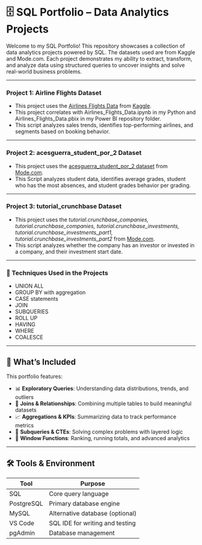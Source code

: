# 🗄️ SQL Portfolio – Data Analytics Projects

Welcome to my SQL Portfolio! This repository showcases a collection of data analytics projects powered by SQL. The datasets used are from Kaggle and Mode.com. Each project demonstrates my ability to extract, transform, and analyze data using structured queries to uncover insights and solve real-world business problems.

---

### Project 1: Airline Flights Dataset
- This project uses the [Airlines Flights Data](https://www.kaggle.com/datasets/rohitgrewal/airlines-flights-data) from [Kaggle](https://www.kaggle.com/datasets).
- This project correlates with Airlines_Flights_Data.ipynb in my Python and Airlines_Flights_Data.pbix  in my Power BI repository folder.
- This script analyzes sales trends, identifies top-performing airlines, and segments based on booking behavior.

---
### Project 2: acesguerra_student_por_2 Dataset 
- This project uses the [acesguerra_student_por_2 dataset](https://app.mode.com/editor/crnldmm/reports/eef2d386da65/queries/1231415a261d) from [Mode.com](https://app.mode.com/home/crnldmm/search).
- This Script analyzes student data, identifies average grades, student who has the most absences, and student grades behavior per grading.
---
### Project 3: tutorial_crunchbase Dataset 
- This project uses the *tutorial.crunchbase_companies, tutorial.crunchbase_companies, tutorial.crunchbase_investments, tutorial.crunchbase_investments_part1,  tutorial.crunchbase_investments_part2*  from [Mode.com](https://app.mode.com/home/crnldmm/search).
- This script analyzes whether the company has an investor or invested in a company, and their investment start date.
---

### 🌟 Techniques Used in the Projects
- UNION ALL
- GROUP BY with aggregation
- CASE statements
- JOIN
- SUBQUERIES
- ROLL UP
- HAVING
- WHERE
- COALESCE

--- 

## 📌 What’s Included

This portfolio features:

- 📊 **Exploratory Queries**: Understanding data distributions, trends, and outliers
- 🔗 **Joins & Relationships**: Combining multiple tables to build meaningful datasets
- 📈 **Aggregations & KPIs**: Summarizing data to track performance metrics
- 🧠 **Subqueries & CTEs**: Solving complex problems with layered logic
- 🧮 **Window Functions**: Ranking, running totals, and advanced analytics

---

## 🛠️ Tools & Environment

| Tool        | Purpose                          |
|-------------|----------------------------------|
| SQL         | Core query language              |
| PostgreSQL  | Primary database engine          |
| MySQL       | Alternative database (optional)  |
| VS Code     | SQL IDE for writing and testing  |
| pgAdmin     | Database management              |




